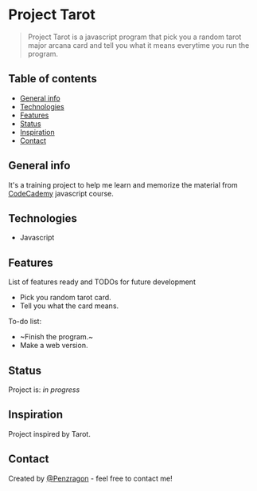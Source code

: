 # Project Tarot

> Project Tarot is a javascript program that pick you a random tarot major arcana card and tell you what it means everytime you run the program.

## Table of contents

- [General info](#general-info)
- [Technologies](#technologies)
- [Features](#features)
- [Status](#status)
- [Inspiration](#inspiration)
- [Contact](#contact)

## General info

It's a training project to help me learn and memorize the material from [CodeCademy](https://www.codecademy.com/) javascript course.

## Technologies

- Javascript

## Features

List of features ready and TODOs for future development

- Pick you random tarot card.
- Tell you what the card means.

To-do list:

- ~Finish the program.~
- Make a web version.

## Status

Project is: _in progress_

## Inspiration

Project inspired by Tarot.

## Contact

Created by [@Penzragon](https://www.linkedin.com/in/rifky-aliffa-5981b2203/) - feel free to contact me!
